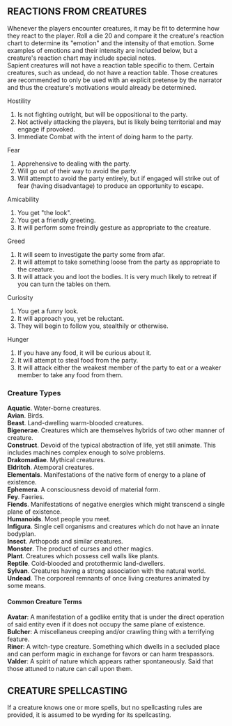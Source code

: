 ## REACTIONS FROM CREATURES
Whenever the players encounter creatures, it may be fit to determine how they react to the player. Roll a die 20 and compare it the creature's reaction chart to determine its "emotion" and the intensity of that emotion. Some examples of emotions and their intensity are included below, but a creature's reaction chart may include special notes.  
Sapient creatures will not have a reaction table specific to them. Certain creatures, such as undead, do not have a reaction table. Those creatures are recommended to only be used with an explicit pretense by the narrator and thus the creature's motivations would already be determined.

Hostility
 1) Is not fighting outright, but will be oppositional to the party.
 2) Not actively attacking the players, but is likely being territorial and may engage if provoked.
 3) Immediate Combat with the intent of doing harm to the party.

Fear
 1) Apprehensive to dealing with the party.
 2) Will go out of their way to avoid the party.
 3) Will attempt to avoid the party entirely, but if engaged will strike out of fear (having disadvantage) to produce an opportunity to escape.

Amicability
 1) You get "the look".
 2) You get a friendly greeting.
 3) It will perform some freindly gesture as appropriate to the creature.

Greed
  1) It will seem to investigate the party some from afar.
  2) It will attempt to take something loose from the party as appropriate to the creature.
  3) It will attack you and loot the bodies. It is very much likely to retreat if you can turn the tables on them.

Curiosity
 1) You get a funny look.
 2) It will approach you, yet be reluctant.
 3) They will begin to follow you, stealthily or otherwise.

Hunger
 1) If you have any food, it will be curious about it.
 2) It will attempt to steal food from the party.
 3) It will attack either the weakest member of the party to eat or a weaker member to take any food from them.

### Creature Types

**Aquatic**. Water-borne creatures.  
**Avian**. Birds.  
**Beast**. Land-dwelling warm-blooded creatures.  
**Bigenerae**. Creatures which are themselves hybrids of two other manner of creature.  
**Construct**. Devoid of the typical abstraction of life, yet still animate. This includes machines complex enough to solve problems.  
**Drakomadiae**. Mythical creatures.  
**Eldritch**. Atemporal creatures.  
**Elementals**. Manifestations of the native form of energy to a plane of existence.  
**Ephemera**. A consciousness devoid of material form.  
**Fey**. Faeries.  
**Fiends**. Manifestations of negative energies which might transcend a single plane of existence.  
**Humanoids**. Most people you meet.  
**Infigura**. Single cell organisms and creatures which do not have an innate bodyplan.  
**Insect**. Arthopods and similar creatures.  
**Monster**. The product of curses and other magics.  
**Plant**. Creatures which possess cell walls like plants.  
**Reptile**. Cold-blooded and protothermic land-dwellers.  
**Sylvan**. Creatures having a strong association with the natural world.  
**Undead**. The corporeal remnants of once living creatures animated by some means.  

#### Common Creature Terms

**Avatar**: A manifestation of a godlike entity that is under the direct operation of said entity even if it does not occupy the same plane of existence.  
**Bulcher**: A miscellaneus creeping and/or crawling thing with a terrifying feature.  
**Riner**: A witch-type creature. Something which dwells in a secluded place and can perform magic in exchange for favors or can harm trespassors.  
**Valder**: A spirit of nature which appears rather spontaneously. Said that those attuned to nature can call upon them.

## CREATURE SPELLCASTING
If a creature knows one or more spells, but no spellcasting rules are provided, it is assumed to be wyrding for its spellcasting.
